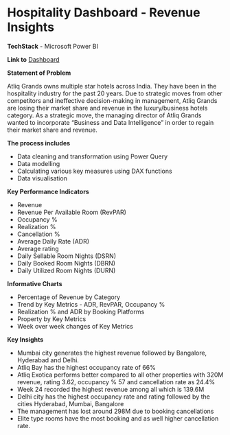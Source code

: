 # Hospitality Dashboard - Revenue Insights

**TechStack** - Microsoft Power BI

**Link to** [Dashboard](https://www.novypro.com/project/hospitality-domain---revenue-insights-power-bi-1)

**Statement of Problem**

Atliq Grands owns multiple star hotels across India. They have been in the hospitality industry for the past 20 years. Due to strategic moves from other competitors and ineffective decision-making in management, Atliq Grands are losing their market share and revenue in the luxury/business hotels category. As a strategic move, the managing director of Atliq Grands wanted to incorporate “Business and Data Intelligence” in order to regain their market share and revenue.

**The process includes**

- Data cleaning and transformation using Power Query
- Data modelling
- Calculating various key measures using DAX functions
- Data visualisation

**Key Performance Indicators**

- Revenue
- Revenue Per Available Room (RevPAR)
- Occupancy %
- Realization %
- Cancellation %
- Average Daily Rate (ADR)
- Average rating
- Daily Sellable Room Nights (DSRN)
- Daily Booked Room Nights (DBRN)
- Daily Utilized Room Nights (DURN)

**Informative Charts**

- Percentage of Revenue by Category
- Trend by Key Metrics - ADR, RevPAR, Occupancy %
- Realization % and ADR by Booking Platforms
- Property by Key Metrics
- Week over week changes of Key Metrics

**Key Insights**

- Mumbai city generates the highest revenue followed by Bangalore, Hyderabad and Delhi.
- Atliq Bay has the highest occupancy rate of 66%
- Atliq Exotica performs better compared to all other properties with 320M revenue, rating 3.62, occupancy % 57 and cancellation rate as 24.4%
- Week 24 recorded the highest revenue among all which is 139.6M
- Delhi city has the highest occupancy rate and rating followed by the cities Hyderabad, Mumbai, Bangalore
- The management has lost around 298M due to booking cancellations
- Elite type rooms have the most booking and as well higher cancellation rate.

